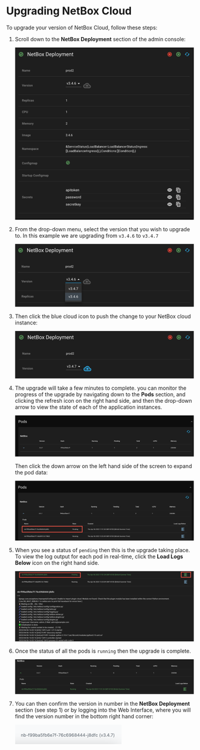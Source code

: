 # Upgrading NetBox Cloud

To upgrade your version of NetBox Cloud, follow these steps:

1. Scroll down to the **NetBox Deployment** section of the admin console:

    ![deployment section](..//images/netbox_cloud/deployment_section.png)

2. From the drop-down menu, select the version that you wish to upgrade to. In this example we are upgrading from `v3.4.6` to `v3.4.7`

    ![deployment options](../images/netbox_cloud/deployment_options.png)

3. Then click the blue cloud icon to push the change to your NetBox cloud instance: 

    ![deployment chosen version](../images/netbox_cloud/deployment_upgraded_version.png)

4. The upgrade will take a few minutes to complete. you can monitor the progress of the upgrade by navigating down to the **Pods** section, and clicking the refresh icon on the right hand side, and then the drop-down arrow to view the state of each of the application instances.

    ![refresh pods](../images/netbox_cloud/refresh_pods.png)

    Then click the down arrow on the left hand side of the screen to expand the pod data:

    ![expand pods](../images/netbox_cloud//expand_pods.png)

5. When you see a status of `pending` then this is the upgrade taking place. To view the log output for each pod in real-time, click the **Load Logs Below** icon on the right hand side.

    ![pending pods](../images/netbox_cloud/pending_pod.png)

6. Once the status of all the pods is `running` then the upgrade is complete.

    ![complete upgrade](../images/netbox_cloud/complete_upgrade.png)

7. You can then confirm the version in number in the **NetBox Deployment** section (see step 1) or by logging into the Web Interface, where you will find the version number in the bottom right hand corner:

    ![version number](../images/netbox_cloud/version_number.png)    